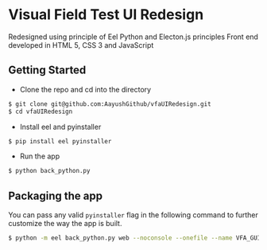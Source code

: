 # Visual Field Test UI Redesign

Redesigned using principle of Eel Python and Electon.js principles
Front end developed in HTML 5, CSS 3 and JavaScript


## Getting Started
- Clone the repo and cd into the directory
```sh
$ git clone git@github.com:AayushGithub/vfaUIRedesign.git
$ cd vfaUIRedesign
```

- Install eel and pyinstaller

```sh
$ pip install eel pyinstaller
```

- Run the app

```sh
$ python back_python.py
```

## Packaging the app
You can pass any valid `pyinstaller` flag in the following command to further customize the way the app is built.
```sh
$ python -m eel back_python.py web --noconsole --onefile --name VFA_GUI
```
